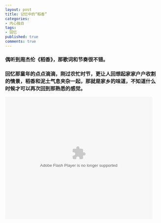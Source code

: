 ```yaml
---
layout: post
title: 记忆中的“稻香”
categories:
- 内心独白
tags:
- 回忆
published: true
comments: true
---
```

<p><h3>偶听到周杰伦《稻香》，那歌词和节奏很不错。</h3>
<h3>回忆那童年的点点滴滴，刚过农忙时节，更让人回想起家家户户收割的情景，稻香和泥土气息夹杂一起，那就是家乡的味道，不知道什么时候才可以再次回到那熟悉的感觉。</h3>
<embed src="http://player.youku.com/player.php/sid/XNTIyMzMzNzI=/v.swf" quality="high" width="480" height="400" align="middle" allowscriptaccess="sameDomain" type="application/x-shockwave-flash"></embed></p>
